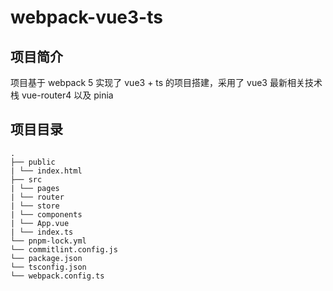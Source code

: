 # webpack-vue3-ts

## 项目简介

项目基于 webpack 5 实现了 vue3 + ts 的项目搭建，采用了 vue3 最新相关技术栈 vue-router4 以及 pinia

## 项目目录

```
. 
├── public
| └── index.html
├── src 
| └── pages
| └── router
| └── store
| └── components
| └── App.vue
| └── index.ts
└── pnpm-lock.yml
└── commitlint.config.js
└── package.json
└── tsconfig.json
└── webpack.config.ts
```